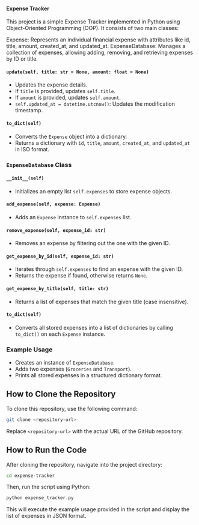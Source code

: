 #### Expense Tracker
This project is a simple Expense Tracker implemented in Python using Object-Oriented Programming (OOP). It consists of two main classes:

Expense: Represents an individual financial expense with attributes like id, title, amount, created_at, and updated_at.
ExpenseDatabase: Manages a collection of expenses, allowing adding, removing, and retrieving expenses by ID or title.



#### `update(self, title: str = None, amount: float = None)`
- Updates the expense details.
- If `title` is provided, updates `self.title`.
- If `amount` is provided, updates `self.amount`.
- `self.updated_at = datetime.utcnow()`: Updates the modification timestamp.

#### `to_dict(self)`
- Converts the `Expense` object into a dictionary.
- Returns a dictionary with `id`, `title`, `amount`, `created_at`, and `updated_at` in ISO format.

### `ExpenseDatabase` Class
#### `__init__(self)`
- Initializes an empty list `self.expenses` to store expense objects.

#### `add_expense(self, expense: Expense)`
- Adds an `Expense` instance to `self.expenses` list.

#### `remove_expense(self, expense_id: str)`
- Removes an expense by filtering out the one with the given ID.

#### `get_expense_by_id(self, expense_id: str)`
- Iterates through `self.expenses` to find an expense with the given ID.
- Returns the expense if found, otherwise returns `None`.

#### `get_expense_by_title(self, title: str)`
- Returns a list of expenses that match the given title (case insensitive).

#### `to_dict(self)`
- Converts all stored expenses into a list of dictionaries by calling `to_dict()` on each `Expense` instance.

### Example Usage
- Creates an instance of `ExpenseDatabase`.
- Adds two expenses (`Groceries` and `Transport`).
- Prints all stored expenses in a structured dictionary format.



## How to Clone the Repository
To clone this repository, use the following command:

```sh
git clone <repository-url>
```

Replace `<repository-url>` with the actual URL of the GitHub repository.

## How to Run the Code
After cloning the repository, navigate into the project directory:

```sh
cd expense-tracker
```

Then, run the script using Python:

```sh
python expense_tracker.py
```

This will execute the example usage provided in the script and display the list of expenses in JSON format.
